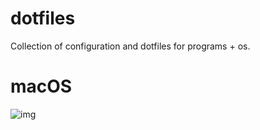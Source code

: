 dotfiles
========

Collection of configuration and dotfiles for programs + os.


macOS
===

![img](/assets/screenshot.png?raw=true)

